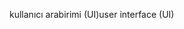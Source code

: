 <span data-ttu-id="d8c97-101">kullanıcı arabirimi (UI)</span><span class="sxs-lookup"><span data-stu-id="d8c97-101">user interface (UI)</span></span>